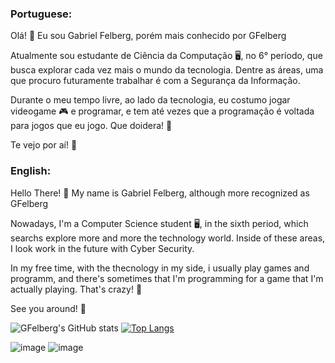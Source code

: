 ### **Portuguese:**

Olá! 👋 Eu sou Gabriel Felberg, porém mais conhecido por GFelberg

Atualmente sou estudante de Ciência da Computação 🖥️, no 6° período, que busca explorar cada vez mais o mundo da tecnologia. Dentre as áreas, uma que procuro futuramente trabalhar é com a Segurança da Informação.

Durante o meu tempo livre, ao lado da tecnologia, eu costumo jogar videogame 🎮 e programar, e tem até vezes que a programação é voltada para jogos que eu jogo. Que doidera! 🤣

Te vejo por aí! 👋

### **English:** 

Hello There! 👋 My name is Gabriel Felberg, although more recognized as GFelberg

Nowadays, I'm a Computer Science student 🖥️, in the sixth period, which searchs explore more and more the technology world. Inside of these areas, I look work in the future with Cyber Security.

In my free time, with the thecnology in my side, i usually play games and programm, and there's sometimes that I'm programming for a game that I'm actually playing. That's crazy! 🤣

See you around! 👋

![GFelberg's GitHub stats](https://github-readme-stats.vercel.app/api?username=GFelberg&show_icons=true&theme=radical) [![Top Langs](https://github-readme-stats.vercel.app/api/top-langs/?username=GFelberg&langs_count=5)](https://github.com/anuraghazra/github-readme-stats)

![image](https://user-images.githubusercontent.com/41524430/193431355-8b52e1ab-4a25-45a2-9140-b221bde764cd.png) ![image](https://user-images.githubusercontent.com/41524430/193431364-ac5ca62e-ff0b-4dd7-b03e-6a76ed4f4b5a.png)



<!--
**GFelberg/GFelberg** is a ✨ _special_ ✨ repository because its `README.md` (this file) appears on your GitHub profile.




Here are some ideas to get you started:

- 🔭 I’m currently working on ...
- 🌱 I’m currently learning ...
- 👯 I’m looking to collaborate on ...
- 🤔 I’m looking for help with ...
- 💬 Ask me about ...
- 📫 How to reach me: ...
- 😄 Pronouns: ...
- ⚡ Fun fact: ...
-->

